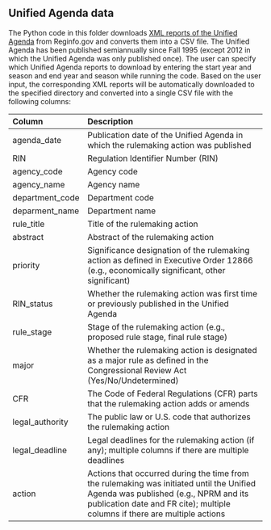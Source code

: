 ## Unified Agenda data

The Python code in this folder downloads [XML reports of the Unified Agenda](https://www.reginfo.gov/public/do/eAgendaXmlReport) from Reginfo.gov and converts them into a CSV file. The Unified Agenda has been published semiannually since Fall 1995 (except 2012 in which the Unified Agenda was only published once). The user can specify which Unified Agenda reports to download by entering the start year and season and end year and season while running the code. Based on the user input, the corresponding XML reports will be automatically downloaded to the specified directory and converted into a single CSV file with the following columns:

| Column |  Description                                                           | 
| :-------- | :-----------------------------------------------------------------------------|
| agenda_date  | Publication date of the Unified Agenda in which the rulemaking action was published  |
| RIN | Regulation Identifier Number (RIN)  |
| agency_code |   Agency code                                                                       | 
| agency_name | Agency name                                                                            |
| department_code | Department code                                        |
| deparment_name | Department name | 
| rule_title   |  Title of the rulemaking action           |
| abstract  | Abstract of the rulemaking action |
| priority  | Significance designation of the rulemaking action as defined in Executive Order 12866 (e.g., economically significant, other significant) |
| RIN_status  | Whether the rulemaking action was first time or previously published in the Unified Agenda  |
| rule_stage | Stage of the rulemaking action (e.g., proposed rule stage, final rule stage) | 
| major |   Whether the rulemaking action is designated as a major rule as defined in the Congressional Review Act (Yes/No/Undetermined)  |
| CFR | The Code of Federal Regulations (CFR) parts that the rulemaking action adds or amends |
| legal_authority | The public law or U.S. code that authorizes the rulemaking action |
| legal_deadline |	Legal deadlines for the rulemaking action (if any); multiple columns if there are multiple deadlines    |
| action |	Actions that occurred during the time from the rulemaking was initiated until the Unified Agenda was published (e.g., NPRM and its publication date and FR cite); multiple columns if there are multiple actions |
